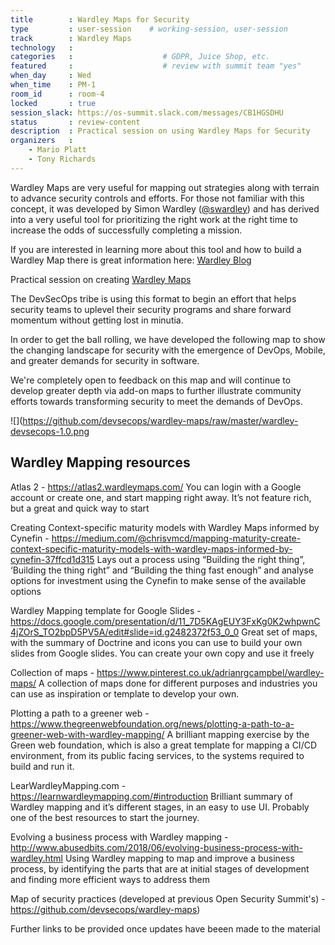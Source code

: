 ```yaml
---
title        : Wardley Maps for Security
type         : user-session    # working-session, user-session
track        : Wardley Maps
technology   :
categories   :                    # GDPR, Juice Shop, etc.
featured     :                    # review with summit team "yes"
when_day     : Wed
when_time    : PM-1
room_id      : room-4
locked       : true
session_slack: https://os-summit.slack.com/messages/CB1HGSDHU
status       : review-content
description  : Practical session on using Wardley Maps for Security
organizers   :
    - Mario Platt
    - Tony Richards
---
```


Wardley Maps are very useful for mapping out strategies along with terrain to advance security controls
and efforts. For those not familiar with this concept, it was developed by Simon Wardley ([@swardley](https://twitter.com/swardley))
and has derived into a very useful tool for prioritizing the right work at the right time to increase the odds of successfully completing a mission.

If you are interested in learning more about this tool and how to build a Wardley Map there is great information here: [Wardley Blog](http://blog.gardeviance.org/2015/02/an-introduction-to-wardley-value-chain.html)

Practical session on creating [Wardley Maps](https://medium.com/wardleymaps/on-being-lost-2ef5f05eb1ec)

The DevSecOps tribe is using this format to begin an effort that helps security teams to uplevel their
security programs and share forward momentum without getting lost in minutia.

In order to get the ball rolling, we have developed the following map to show the changing landscape for
security with the emergence of DevOps, Mobile, and greater demands for security in software.

We're completely open to feedback on this map and will continue to develop greater depth via add-on maps to
further illustrate community efforts towards transforming security to meet the demands of DevOps.

![](https://github.com/devsecops/wardley-maps/raw/master/wardley-devsecops-1.0.png

## Wardley Mapping resources

Atlas 2 - https://atlas2.wardleymaps.com/ You can login with a Google account or create one, and start mapping right away. It’s not feature rich, but a great and quick way to start

Creating Context-specific maturity models with Wardley Maps informed by Cynefin - https://medium.com/@chrisvmcd/mapping-maturity-create-context-specific-maturity-models-with-wardley-maps-informed-by-cynefin-37ffcd1d315 Lays out a process using “Building the right thing”, ‘Building the thing right” and “Building the thing fast enough” and analyse options for investment using the Cynefin to make sense of the available options

Wardley Mapping template for Google Slides - https://docs.google.com/presentation/d/11_7D5KAgEUY3FxKg0K2whpwnC4jZOrS_TO2bpD5PV5A/edit#slide=id.g2482372f53_0_0 Great set of maps, with the summary of Doctrine and icons you can use to build your own slides from Google slides. You can create your own copy and use it freely

Collection of maps - https://www.pinterest.co.uk/adrianrgcampbel/wardley-maps/ A collection of maps done for different purposes and industries you can use as inspiration or template to develop your own.

Plotting a path to a greener web - https://www.thegreenwebfoundation.org/news/plotting-a-path-to-a-greener-web-with-wardley-mapping/ A brilliant mapping exercise by the Green web foundation, which is also a great template for mapping a CI/CD environment, from its public facing services, to the systems required to build and run it.

LearWardleyMapping.com - https://learnwardleymapping.com/#introduction Brilliant summary of Wardley mapping and it’s different stages, in an easy to use UI. Probably one of the best resources to start the journey.

Evolving a business process with Wardley mapping - http://www.abusedbits.com/2018/06/evolving-business-process-with-wardley.html Using Wardley mapping to map and improve a business process, by identifying the parts that are at initial stages of development and finding more efficient ways to address them

Map of security practices (developed at previous Open Security Summit's) -  https://github.com/devsecops/wardley-maps)

Further links to be provided once updates have beeen made to the material




